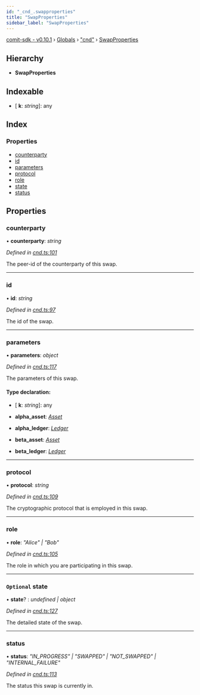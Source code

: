 ```yaml
---
id: "_cnd_.swapproperties"
title: "SwapProperties"
sidebar_label: "SwapProperties"
---
```


[comit-sdk - v0.10.1](../index.md) › [Globals](../globals.md) › ["cnd"](../modules/_cnd_.md) › [SwapProperties](_cnd_.swapproperties.md)

## Hierarchy

* **SwapProperties**

## Indexable

* \[ **k**: *string*\]: any

## Index

### Properties

* [counterparty](_cnd_.swapproperties.md#counterparty)
* [id](_cnd_.swapproperties.md#id)
* [parameters](_cnd_.swapproperties.md#parameters)
* [protocol](_cnd_.swapproperties.md#protocol)
* [role](_cnd_.swapproperties.md#role)
* [state](_cnd_.swapproperties.md#optional-state)
* [status](_cnd_.swapproperties.md#status)

## Properties

###  counterparty

• **counterparty**: *string*

*Defined in [cnd.ts:101](https://github.com/comit-network/comit-js-sdk/blob/9af15bb/src/cnd.ts#L101)*

The peer-id of the counterparty of this swap.

___

###  id

• **id**: *string*

*Defined in [cnd.ts:97](https://github.com/comit-network/comit-js-sdk/blob/9af15bb/src/cnd.ts#L97)*

The id of the swap.

___

###  parameters

• **parameters**: *object*

*Defined in [cnd.ts:117](https://github.com/comit-network/comit-js-sdk/blob/9af15bb/src/cnd.ts#L117)*

The parameters of this swap.

#### Type declaration:

* \[ **k**: *string*\]: any

* **alpha_asset**: *[Asset](_cnd_.asset.md)*

* **alpha_ledger**: *[Ledger](_cnd_.ledger.md)*

* **beta_asset**: *[Asset](_cnd_.asset.md)*

* **beta_ledger**: *[Ledger](_cnd_.ledger.md)*

___

###  protocol

• **protocol**: *string*

*Defined in [cnd.ts:109](https://github.com/comit-network/comit-js-sdk/blob/9af15bb/src/cnd.ts#L109)*

The cryptographic protocol that is employed in this swap.

___

###  role

• **role**: *"Alice" | "Bob"*

*Defined in [cnd.ts:105](https://github.com/comit-network/comit-js-sdk/blob/9af15bb/src/cnd.ts#L105)*

The role in which you are participating in this swap.

___

### `Optional` state

• **state**? : *undefined | object*

*Defined in [cnd.ts:127](https://github.com/comit-network/comit-js-sdk/blob/9af15bb/src/cnd.ts#L127)*

The detailed state of the swap.

___

###  status

• **status**: *"IN_PROGRESS" | "SWAPPED" | "NOT_SWAPPED" | "INTERNAL_FAILURE"*

*Defined in [cnd.ts:113](https://github.com/comit-network/comit-js-sdk/blob/9af15bb/src/cnd.ts#L113)*

The status this swap is currently in.
